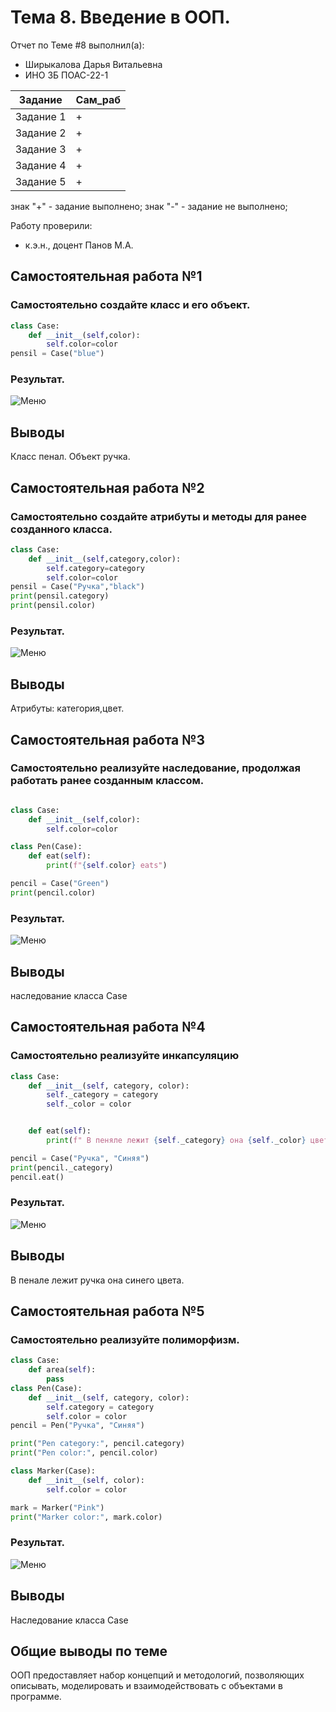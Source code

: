 # Тема 8. Введение в ООП.
Отчет по Теме #8 выполнил(а):
- Ширыкалова Дарья Витальевна
- ИНО ЗБ ПОАС-22-1

| Задание |  Сам_раб |
| ------ |  ------ |
| Задание 1 | + |
| Задание 2 | + |
| Задание 3 | + | 
| Задание 4 | + | 
| Задание 5 | + |

знак "+" - задание выполнено; знак "-" - задание не выполнено;

Работу проверили:
- к.э.н., доцент Панов М.А.

## Самостоятельная работа №1
### Самостоятельно создайте класс и его объект.

```python
class Case: 
    def __init__(self,color):
        self.color=color
pensil = Case("blue") 

```
### Результат.
![Меню](https://github.com/Davishir/Software_engineering/blob/Tema_8/img/tema_8/Capture001.png)


## Выводы
Класс пенал. Объект ручка.

## Самостоятельная работа №2
### Самостоятельно создайте атрибуты и методы для ранее созданного класса.

```python
class Case:
    def __init__(self,category,color):
        self.category=category
        self.color=color
pensil = Case("Ручка","black")
print(pensil.category)
print(pensil.color)
```
### Результат.
![Меню](https://github.com/Davishir/Software_engineering/blob/Tema_8/img/tema_8/Capture002.png)

## Выводы

Атрибуты: категория,цвет.
  
## Самостоятельная работа №3
### Самостоятельно реализуйте наследование, продолжая работать ранее созданным классом. 

```python

class Case:
    def __init__(self,color):
        self.color=color

class Pen(Case): 
    def eat(self):
        print(f"{self.color} eats")

pencil = Case("Green")
print(pencil.color)


```
### Результат.
![Меню](https://github.com/Davishir/Software_engineering/blob/Tema_8/img/tema_8/Capture003.png)

## Выводы

наследование класса Case
  
## Самостоятельная работа №4
### Самостоятельно реализуйте инкапсуляцию

```python
class Case:
    def __init__(self, category, color):
        self._category = category 
        self._color = color  


    def eat(self):
        print(f" В пеняле лежит {self._category} она {self._color} цвета")

pencil = Case("Ручка", "Синяя")
print(pencil._category)
pencil.eat()

```
### Результат.
![Меню](https://github.com/Davishir/Software_engineering/blob/Tema_8/img/tema_8/Capture004.png)

## Выводы

В пенале лежит ручка она синего цвета.
  
## Самостоятельная работа №5
### Самостоятельно реализуйте полиморфизм. 


```python
class Case:
    def area(self):
        pass
class Pen(Case): 
    def __init__(self, category, color):
        self.category = category 
        self.color = color  
pencil = Pen("Ручка", "Синяя")

print("Pen category:", pencil.category)
print("Pen color:", pencil.color)

class Marker(Case): 
    def __init__(self, color):
        self.color = color  

mark = Marker("Pink")
print("Marker color:", mark.color)

```
### Результат.
![Меню](https://github.com/Davishir/Software_engineering/blob/Tema_8/img/tema_8/Capture005.png)

## Выводы
Наследование класса Case
  


## Общие выводы по теме
ООП предоставляет набор концепций и методологий, позволяющих описывать, моделировать и взаимодействовать с объектами в программе.
